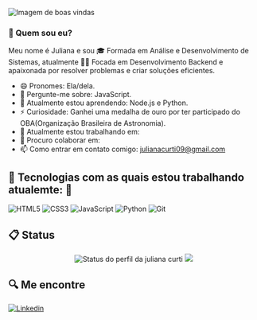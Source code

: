![Imagem de boas vindas](https://github.com/user-attachments/assets/2adbef28-328f-47fa-b025-7b324fa212ae)

### 🤔 Quem sou eu?
Meu nome é Juliana e sou 🎓 Formada em Análise e Desenvolvimento de Sistemas, atualmente 👨‍💻 Focada em Desenvolvimento Backend e apaixonada por resolver problemas e criar soluções eficientes.
- 😄 Pronomes: Ela/dela.
- 💬 Pergunte-me sobre: JavaScript.
- 🌱 Atualmente estou aprendendo: Node.js e Python.
- ⚡ Curiosidade: Ganhei uma medalha de ouro por ter participado do OBA(Organização Brasileira de Astronomia).
- 🔭 Atualmente estou trabalhando em: 
- 👯 Procuro colaborar em: 
- 📫 Como entrar em contato comigo: julianacurti09@gmail.com

## 🌟 Tecnologias com as quais estou trabalhando atualemte: 🌟
 ![HTML5](https://img.shields.io/badge/HTML5-E34F26?style=for-the-badge&logo=html5&logoColor=white)
 ![CSS3](https://img.shields.io/badge/CSS3-1572B6?style=for-the-badge&logo=css3&logoColor=white)
 ![JavaScript](https://img.shields.io/badge/JavaScript-323330?style=for-the-badge&logo=javascript&logoColor=F7DF1E)
 ![Python](https://img.shields.io/badge/Python-FFD43B?style=for-the-badge&logo=python&logoColor=blue)
 ![Git](https://img.shields.io/badge/GIT-E44C30?style=for-the-badge&logo=git&logoColor=white)

## 📋 Status
<div align="center">
 
![Status do perfil da juliana curti](http://github-profile-summary-cards.vercel.app/api/cards/stats?username=julianacurti&theme=dracula) ![](http://github-profile-summary-cards.vercel.app/api/cards/most-commit-language?username=julianacurti&theme=dracula)

</div>

## 🔍 Me encontre
[![Linkedin](https://img.shields.io/badge/LinkedIn-0077B5?style=for-the-badge&logo=linkedin&logoColor=white)](https://www.linkedin.com/in/juliana-cristina-da-silva/target="_blank")



          
